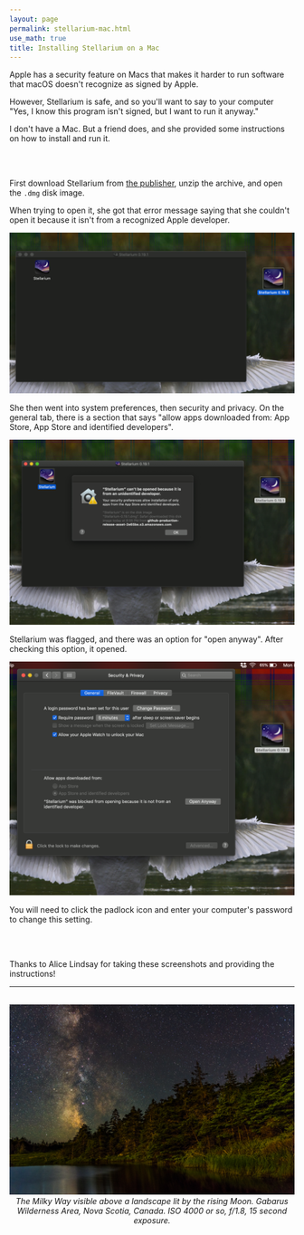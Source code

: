 ```yaml
---
layout: page 
permalink: stellarium-mac.html
use_math: true
title: Installing Stellarium on a Mac 
---
```


Apple has a security feature on Macs that makes it harder to run software that macOS doesn't recognize as signed by Apple.

However, Stellarium is safe, and so you'll want to say to your computer "Yes, I know this program isn't signed, but I want to run 
it anyway." 

I don't have a Mac. But a friend does, and she provided some instructions on how to install and run it.

<br><br>

First download Stellarium from <a href="https://github.com/Stellarium/stellarium/releases/download/v0.20.2/Stellarium-0.20.2.zip">
the publisher</a>, unzip the archive, and open the `.dmg` disk image.


When trying to open it, she got that error message saying that she couldn't open it because it isn't from a recognized Apple developer.

![first step to install Stellarium](stellarium-install1.png)

She then went into system preferences, then security and privacy. On the general tab, there is a section that says 
"allow apps downloaded from: App Store, App Store and identified developers".

![second step to install Stellarium](stellarium-install2.png)

Stellarium was flagged, and there was an option for "open anyway". After checking this option, it opened.

![third step to install Stellarium](stellarium-install3.png)

You will need to click the padlock icon and enter your computer's password to change this setting.

<br><br>

Thanks to Alice Lindsay for taking these screenshots and providing the instructions!



---

<br>

<center> <img src="darkened-milky-way.jpg">
<br>
<em>The Milky Way visible above a landscape lit by the rising Moon. Gabarus Wilderness Area, Nova Scotia, Canada. ISO 4000 or so, f/1.8, 15 second exposure.</em> 
